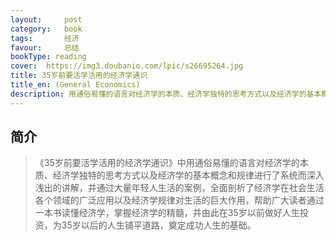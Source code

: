 ```yaml
---
layout:     post
category:   book
tags:       经济
favour:     总结
bookType: reading
cover:  https://img3.doubanio.com/lpic/s26695264.jpg
title: 35岁前要活学活用的经济学通识
title_en: (General Economics)
description: 用通俗易懂的语言对经济学的本质、经济学独特的思考方式以及经济学的基本概念和规律进行了系统而深入浅出的讲解
---
```


## 简介
>《35岁前要活学活用的经济学通识》中用通俗易懂的语言对经济学的本质、经济学独特的思考方式以及经济学的基本概念和规律进行了系统而深入浅出的讲解，并通过大量年轻人生活的案例，全面剖析了经济学在社会生活各个领域的广泛应用以及经济学规律对生活的巨大作用，帮助广大读者通过一本书读懂经济学，掌握经济学的精髓，并由此在35岁以前做好人生投资，为35岁以后的人生铺平道路，奠定成功人生的基础。



